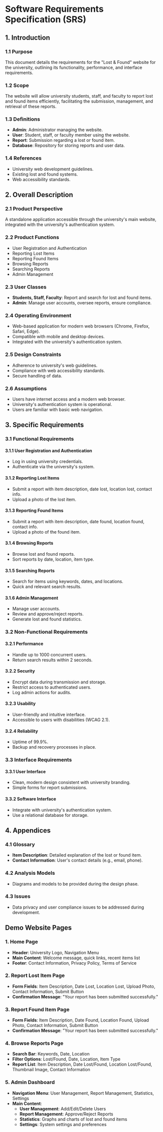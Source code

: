 # Software Requirements Specification (SRS)

## 1. Introduction

### 1.1 Purpose
This document details the requirements for the "Lost & Found" website for the university, outlining its functionality, performance, and interface requirements.

### 1.2 Scope
The website will allow university students, staff, and faculty to report lost and found items efficiently, facilitating the submission, management, and retrieval of these reports.

### 1.3 Definitions
- **Admin**: Administrator managing the website.
- **User**: Student, staff, or faculty member using the website.
- **Report**: Submission regarding a lost or found item.
- **Database**: Repository for storing reports and user data.

### 1.4 References
- University web development guidelines.
- Existing lost and found systems.
- Web accessibility standards.

## 2. Overall Description

### 2.1 Product Perspective
A standalone application accessible through the university's main website, integrated with the university's authentication system.

### 2.2 Product Functions
- User Registration and Authentication
- Reporting Lost Items
- Reporting Found Items
- Browsing Reports
- Searching Reports
- Admin Management

### 2.3 User Classes
- **Students, Staff, Faculty**: Report and search for lost and found items.
- **Admin**: Manage user accounts, oversee reports, ensure compliance.

### 2.4 Operating Environment
- Web-based application for modern web browsers (Chrome, Firefox, Safari, Edge).
- Compatible with mobile and desktop devices.
- Integrated with the university's authentication system.

### 2.5 Design Constraints
- Adherence to university's web guidelines.
- Compliance with web accessibility standards.
- Secure handling of data.

### 2.6 Assumptions
- Users have internet access and a modern web browser.
- University's authentication system is operational.
- Users are familiar with basic web navigation.

## 3. Specific Requirements

### 3.1 Functional Requirements

#### 3.1.1 User Registration and Authentication
- Log in using university credentials.
- Authenticate via the university's system.

#### 3.1.2 Reporting Lost Items
- Submit a report with item description, date lost, location lost, contact info.
- Upload a photo of the lost item.

#### 3.1.3 Reporting Found Items
- Submit a report with item description, date found, location found, contact info.
- Upload a photo of the found item.

#### 3.1.4 Browsing Reports
- Browse lost and found reports.
- Sort reports by date, location, item type.

#### 3.1.5 Searching Reports
- Search for items using keywords, dates, and locations.
- Quick and relevant search results.

#### 3.1.6 Admin Management
- Manage user accounts.
- Review and approve/reject reports.
- Generate lost and found statistics.

### 3.2 Non-Functional Requirements

#### 3.2.1 Performance
- Handle up to 1000 concurrent users.
- Return search results within 2 seconds.

#### 3.2.2 Security
- Encrypt data during transmission and storage.
- Restrict access to authenticated users.
- Log admin actions for audits.

#### 3.2.3 Usability
- User-friendly and intuitive interface.
- Accessible to users with disabilities (WCAG 2.1).

#### 3.2.4 Reliability
- Uptime of 99.9%.
- Backup and recovery processes in place.

### 3.3 Interface Requirements

#### 3.3.1 User Interface
- Clean, modern design consistent with university branding.
- Simple forms for report submissions.

#### 3.3.2 Software Interface
- Integrate with university's authentication system.
- Use a relational database for storage.

## 4. Appendices

### 4.1 Glossary
- **Item Description**: Detailed explanation of the lost or found item.
- **Contact Information**: User's contact details (e.g., email, phone).

### 4.2 Analysis Models
- Diagrams and models to be provided during the design phase.

### 4.3 Issues
- Data privacy and user compliance issues to be addressed during development.

## Demo Website Pages

### 1. Home Page
- **Header**: University Logo, Navigation Menu
- **Main Content**: Welcome message, quick links, recent items list
- **Footer**: Contact Information, Privacy Policy, Terms of Service

### 2. Report Lost Item Page
- **Form Fields**: Item Description, Date Lost, Location Lost, Upload Photo, Contact Information, Submit Button
- **Confirmation Message**: "Your report has been submitted successfully."

### 3. Report Found Item Page
- **Form Fields**: Item Description, Date Found, Location Found, Upload Photo, Contact Information, Submit Button
- **Confirmation Message**: "Your report has been submitted successfully."

### 4. Browse Reports Page
- **Search Bar**: Keywords, Date, Location
- **Filter Options**: Lost/Found, Date, Location, Item Type
- **Report List**: Item Description, Date Lost/Found, Location Lost/Found, Thumbnail Image, Contact Information

### 5. Admin Dashboard
- **Navigation Menu**: User Management, Report Management, Statistics, Settings
- **Main Content**: 
  - **User Management**: Add/Edit/Delete Users
  - **Report Management**: Approve/Reject Reports
  - **Statistics**: Graphs and charts of lost and found items
  - **Settings**: System settings and preferences
